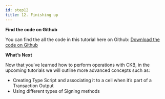 ```yaml
---
id: step12
title: 12. Finishing up
---
```


__Find the code on Github__

You can find the all the code in this tutorial here on Github: [Download the code on Github](https://www.github.com)


__What’s Next__

Now that you've learned how to perform operations with CKB, in the upcoming tutorials we will outline more advanced concepts such as:

* Creating Type Script and associating it to a cell when it’s part of a Transaction Output
* Using different types of Signing methods
